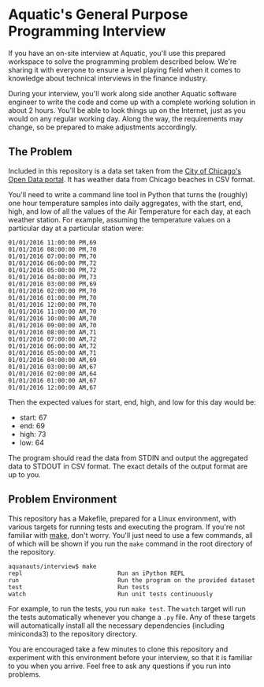 # Aquatic's General Purpose Programming Interview

If you have an on-site interview at Aquatic, you'll use this prepared workspace to solve the programming problem described below. We're sharing it with everyone to ensure a level playing field when it comes to knowledge about technical interviews in the finance industry.

During your interview, you'll work along side another Aquatic software engineer to write the code and come up with a complete working solution in about 2 hours. You'll be able to look things up on the Internet, just as you would on any regular working day. Along the way, the requirements may change, so be prepared to make adjustments accordingly.

## The Problem

Included in this repository is a data set taken from the [City of Chicago's Open Data portal](https://data.cityofchicago.org/). It has weather data from Chicago beaches in CSV format.

You'll need to write a command line tool in Python that turns the (roughly) one hour temperature samples into daily aggregates, with the start, end, high, and low of all the values of the Air Temperature for each day, at each weather station. For example, assuming the temperature values on a particular day at a particular station were:

```
01/01/2016 11:00:00 PM,69
01/01/2016 08:00:00 PM,70
01/01/2016 07:00:00 PM,70
01/01/2016 06:00:00 PM,72
01/01/2016 05:00:00 PM,72
01/01/2016 04:00:00 PM,73
01/01/2016 03:00:00 PM,69
01/01/2016 02:00:00 PM,70
01/01/2016 01:00:00 PM,70
01/01/2016 12:00:00 PM,70
01/01/2016 11:00:00 AM,70
01/01/2016 10:00:00 AM,70
01/01/2016 09:00:00 AM,70
01/01/2016 08:00:00 AM,71
01/01/2016 07:00:00 AM,72
01/01/2016 06:00:00 AM,72
01/01/2016 05:00:00 AM,71
01/01/2016 04:00:00 AM,69
01/01/2016 03:00:00 AM,67
01/01/2016 02:00:00 AM,64
01/01/2016 01:00:00 AM,67
01/01/2016 12:00:00 AM,67
```

Then the expected values for start, end, high, and low for this day would be:

* start: 67
* end: 69
* high: 73
* low: 64

The program should read the data from STDIN and output the aggregated data to STDOUT in CSV format. The exact details of the output format are up to you.

## Problem Environment

This repository has a Makefile, prepared for a Linux environment, with various targets for running tests and executing the program. If you're not familiar with [make](http://matt.might.net/articles/intro-to-make/), don't worry. You'll just need to use a few commands, all of which will be shown if you run the `make` command in the root directory of the repository.

```
aquanauts/interview$ make
repl                           Run an iPython REPL
run                            Run the program on the provided dataset
test                           Run tests
watch                          Run unit tests continuously
```

For example, to run the tests, you run `make test`. The `watch` target will run the tests automatically whenever you change a `.py` file. Any of these targets will automatically install all the necessary dependencies (including miniconda3) to the repository directory.

You are encouraged take a few minutes to clone this repository and experiment with this environment before your interview, so that it is familiar to you when you arrive. Feel free to ask any questions if you run into problems.
